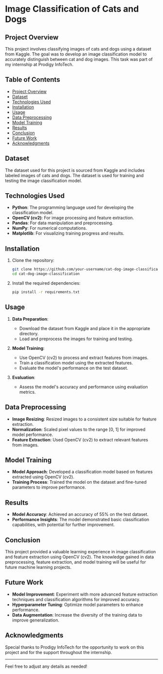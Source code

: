 

# Image Classification of Cats and Dogs

## Project Overview

This project involves classifying images of cats and dogs using a dataset from Kaggle. The goal was to develop an image classification model to accurately distinguish between cat and dog images. This task was part of my internship at Prodigy InfoTech.

## Table of Contents

- [Project Overview](#project-overview)
- [Dataset](#dataset)
- [Technologies Used](#technologies-used)
- [Installation](#installation)
- [Usage](#usage)
- [Data Preprocessing](#data-preprocessing)
- [Model Training](#model-training)
- [Results](#results)
- [Conclusion](#conclusion)
- [Future Work](#future-work)
- [Acknowledgments](#acknowledgments)

## Dataset

The dataset used for this project is sourced from Kaggle and includes labeled images of cats and dogs. The dataset is used for training and testing the image classification model.

## Technologies Used

- **Python**: The programming language used for developing the classification model.
- **OpenCV (cv2)**: For image processing and feature extraction.
- **Pandas**: For data manipulation and preprocessing.
- **NumPy**: For numerical computations.
- **Matplotlib**: For visualizing training progress and results.

## Installation

1. Clone the repository:
    ```bash
    git clone https://github.com/your-username/cat-dog-image-classification.git
    cd cat-dog-image-classification
    ```

2. Install the required dependencies:
    ```bash
    pip install -r requirements.txt
    ```

## Usage

1. **Data Preparation**:
    - Download the dataset from Kaggle and place it in the appropriate directory.
    - Load and preprocess the images for training and testing.

2. **Model Training**:
    - Use OpenCV (cv2) to process and extract features from images.
    - Train a classification model using the extracted features.
    - Evaluate the model's performance on the test dataset.

3. **Evaluation**:
    - Assess the model's accuracy and performance using evaluation metrics.

## Data Preprocessing

- **Image Resizing**: Resized images to a consistent size suitable for feature extraction.
- **Normalization**: Scaled pixel values to the range [0, 1] for improved model performance.
- **Feature Extraction**: Used OpenCV (cv2) to extract relevant features from images.

## Model Training

- **Model Approach**: Developed a classification model based on features extracted using OpenCV (cv2).
- **Training Process**: Trained the model on the dataset and fine-tuned parameters to improve performance.

## Results

- **Model Accuracy**: Achieved an accuracy of 55% on the test dataset.
- **Performance Insights**: The model demonstrated basic classification capabilities, with potential for further improvement.

## Conclusion

This project provided a valuable learning experience in image classification and feature extraction using OpenCV (cv2). The knowledge gained in data preprocessing, feature extraction, and model training will be useful for future machine learning projects.

## Future Work

- **Model Improvement**: Experiment with more advanced feature extraction techniques and classification algorithms for improved accuracy.
- **Hyperparameter Tuning**: Optimize model parameters to enhance performance.
- **Data Augmentation**: Increase the diversity of the training data to improve generalization.

## Acknowledgments

Special thanks to Prodigy InfoTech for the opportunity to work on this project and for the support throughout the internship.

---

Feel free to adjust any details as needed!
